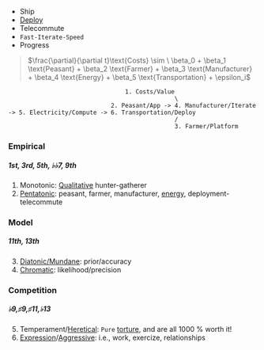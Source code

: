 - Ship
- [Deploy](https://github.com/abikesa/quickdeploy)
- Telecommute
- `Fast-Iterate-Speed`
- Progress
  
> $\frac{\partial}{\partial t}\text{Costs} \sim \ \beta_0 + \beta_1 \text{Peasant} + \beta_2 \text{Farmer} + \beta_3 \text{Manufacturer} + \beta_4 \text{Energy} + \beta_5 \text{Transportation} + \epsilon_i$

 
                                     1. Costs/Value
                                                   \
                                 2. Peasant/App -> 4. Manufacturer/Iterate -> 5. Electricity/Compute -> 6. Transportation/Deploy
                                                   /
                                                   3. Farmer/Platform



 
### Empirical
##### 1st, 3rd, 5th, ♭♭7, 9th
1. Monotonic: [Qualitative](https://www.youtube.com/watch?v=585IMBb14Kg) hunter-gatherer
2. [Pentatonic](https://en.wikipedia.org/wiki/Seven_Samurai): peasant, farmer, manufacturer, [energy](https://www.youtube.com/watch?v=_Vik6UJTFyk), deployment-telecommute
### Model
##### 11th, 13th 
3. [Diatonic/Mundane](https://en.wikipedia.org/wiki/The_Good,_the_Bad_and_the_Ugly): prior/accuracy
4. [Chromatic](https://en.wikipedia.org/wiki/No_Country_for_Old_Men): likelihood/precision
### Competition
##### ♭9,♯9,♯11,♭13 
5. Temperament/[Heretical](https://www.gutenberg.org/cache/epub/27458/pg27458-images.html): `Pure` [torture](https://www.youtube.com/watch?v=76QV2SrSqgo), and are all $1000$ % worth it!
6. [Expression](https://www.youtube.com/watch?v=e4Vp7Fpv5BI)/[Aggressive](https://onlinelibrary.wiley.com/doi/full/10.1111/j.1600-6143.2011.03789.x): i.e., work, exercize, relationships
 
